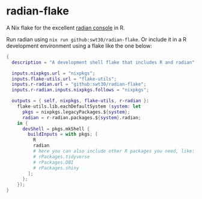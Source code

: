 # radian-flake
A Nix flake for the excellent [radian console](https://github.com/randy3k/radian) in R.

Run radian using `nix run github:swt30/radian-flake`. Or include it in a R development environment using a flake like the one below:

```nix
{
  description = "A development shell flake that includes R and radian";

  inputs.nixpkgs.url = "nixpkgs";
  inputs.flake-utils.url = "flake-utils";
  inputs.r-radian.url = "github:swt30/radian-flake";
  inputs.r-radian.inputs.nixpkgs.follows = "nixpkgs";

  outputs = { self, nixpkgs, flake-utils, r-radian }:
    flake-utils.lib.eachDefaultSystem (system: let
      pkgs = nixpkgs.legacyPackages.${system};
      radian = r-radian.packages.${system}.radian;
    in {
      devShell = pkgs.mkShell {
        buildInputs = with pkgs; [
          R
          radian
          # here you can also include other R packages you need, like:
          # rPackages.tidyverse
          # rPackages.DBI
          # rPackages.shiny
        ];
      };
    });
}
```
